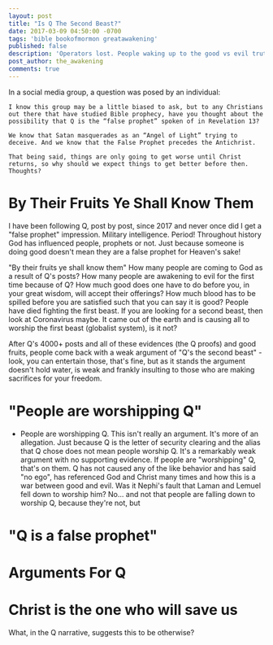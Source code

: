 ```yaml
---
layout: post
title: "Is Q The Second Beast?"
date: 2017-03-09 04:50:00 -0700
tags: 'bible bookofmormon greatawakening'
published: false
description: 'Operators lost. People waking up to the good vs evil truth. How much good must one do before .'
post_author: the_awakening
comments: true
---
```


In a social media group, a question was posed by an individual:

```
I know this group may be a little biased to ask, but to any Christians out there that have studied Bible prophecy, have you thought about the possibility that Q is the “false prophet” spoken of in Revelation 13?

We know that Satan masquerades as an “Angel of Light” trying to deceive. And we know that the False Prophet precedes the Antichrist. 

That being said, things are only going to get worse until Christ returns, so why should we expect things to get better before then. 
Thoughts?
```

# By Their Fruits Ye Shall Know Them

I have been following Q, post by post, since 2017 and never once did I get a "false prophet" impression. Military intelligence. Period! Throughout history God has influenced people, prophets or not. Just because someone is doing good doesn't mean they are a false prophet for Heaven's sake!

"By their fruits ye shall know them" How many people are coming to God as a result of Q's posts? How many people are awakening to evil for the first time because of Q? How much good does one have to do before you, in your great wisdom, will accept their offerings? How much blood has to be spilled before you are satisfied such that you can say it is good? People have died fighting the first beast. If you are looking for a second beast, then look at Coronavirus maybe. It came out of the earth and is causing all to worship the first beast (globalist system), is it not?

After Q's 4000+ posts and all of these evidences (the Q proofs) and good fruits, people come back with a weak argument of "Q's the second beast" - look, you can entertain those, that's fine, but as it stands the argument doesn't hold water, is weak and frankly insulting to those who are making sacrifices for your freedom.

# "People are worshipping Q"

- People are worshipping Q. This isn't really an argument. It's more of an allegation. Just because Q is the letter of security clearing and the alias that Q chose does not mean people worship Q. It's a remarkably weak argument with no supporting evidence. If people are "worshipping" Q, that's on them. Q has not caused any of the like behavior and has said "no ego", has referenced God and Christ many times and how this is a war between good and evil. Was it Nephi's fault that Laman and Lemuel fell down to worship him? No... and not that people are falling down to worship Q, because they're not, but 

# "Q is a false prophet"

# Arguments For Q

# Christ is the one who will save us

What, in the Q narrative, suggests this to be otherwise?